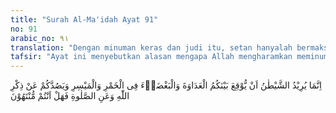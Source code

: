 ```yaml
---
title: "Surah Al-Ma'idah Ayat 91"
no: 91
arabic_no: ٩١
translation: "Dengan minuman keras dan judi itu, setan hanyalah bermaksud menimbulkan permusuhan dan kebencian di antara kamu, dan menghalang-halangi kamu dari mengingat Allah dan melaksanakan salat, maka tidakkah kamu mau berhenti?"
tafsir: "Ayat ini menyebutkan alasan mengapa Allah mengharamkan meminum khamar dan berjudi bagi orang-orang mukmin. Alasan yang disebutkan dalam ayat ini ada dua macam, Pertama, karena dengan kedua perbuatan itu setan ingin menimbulkan permusuhan dan rasa saling membenci di antara sesama manusia. Kedua, karena akan melalaikan mereka dari mengingat Allah dan salat.\n\nPada ayat yang lain telah disebutkan bahwa minum khamar dan berjudi adalah perbuatan keji dan termasuk perbuatan setan. Artinya setanlah yang menggoda manusia untuk melakukannya agar timbul permusuhan dan rasa saling membenci antara mereka.\n\nTimbulnya berbagai bahaya tersebut pada orang yang suka minum khamar dan berjudi, tak dapat dipungkiri. Kenyataan yang dialami oleh orang-orang semacam itu cukup menjadi bukti. Peminum khamar tentulah pemabuk. Orang yang mabuk tentu kehilangan kesadaran. Orang yang hilang kesadarannya mudah melakukan perbuatan yang tidak layak, atau mengucapkan kata-kata yang seharusnya tidak diucapkannya. Perbuatan dan perkataannya itu sering kali merugikan orang lain, sehingga menimbulkan permusuhan antara mereka. Di sisi lain, orang yang sedang mabuk tentu tidak ingat untuk melakukan ibadah dan zikir atau apabila ia melakukannya, tentu dengan cara yang tidak benar dan tidak khusyuk. Apalagi minum minuman keras menimbulkan kecanduan bahkan bisa menjadikan seseorang tergantung, yaitu ia tidak dapat bekerja jika tidak minum lebih dulu.\n\nOrang yang suka berjudi biasanya selalu berharap akan menang. Oleh karena itu, ia tidak pernah jera dari perbuatan itu, selagi ia masih mempunyai uang, atau barang yang akan dipertaruhkannya. Ketika uang atau barangnya telah habis, ia akan berusaha untuk mengambil hak orang lain dengan jalan yang tidak sah. Betapa banyak ditemui pegawai atau karyawan perusahaan yang telah mengkorup uang yang dihabiskannya di meja judi. Di antara penjudi-penjudi itu sendiri timbul rasa permusuhan, karena masing-masing ingin mengalahkan lawannya, atau ingin membalas dendam kepada lawan yang telah mengalahkannya. Seorang penjudi tentu sering melupakan ibadah, karena mereka yang sedang asyik berjudi, tidak akan menghentikan permainannya untuk melakukan ibadah, sebab hati mereka sudah tunduk kepada setan yang senantiasa berusaha untuk menghalang-halangi manusia beribadah kepada Allah dan menghendakinya ke meja judi.\n\nPada ayat ini Allah hanya menyebutkan bahaya khamar dan berjudi, sedang bahaya mempersembahkan korban untuk berhala serta mengundi nasib tidak lagi disebutkan. Bila kita teliti, dapatlah dikatakan bahwa hal itu disebabkan oleh dua hal.\n\nPertama, karena kurban untuk patung dan mengundi nasib itu telah disebutkan hukumnya dalam firman Allah:\n\n¦ dan (diharamkan pula) yang disembelih untuk berhala. Dan (diharamkan pula) mengundi nasib dengan azlam (anak panah), (karena) itu suatu perbuatan fasik. (al-Ma'idah/5: 3)\n\nKedua perbuatan itu, dalam ayat tersebut telah dinyatakan sebagai \"Kefasikan\".\n\nKedua, ialah karena khamar dan judi itu amat besar bahayanya. Itulah yang diutamakan pengharamannya dalam ayat ini, karena sebagian kaum Muslimin masih saja melakukannya sesudah turunnya ayat 219 Surah al-Baqarah/2 dan ayat 43 Surah an-Nisa'/4, terutama mengenai khamar.\n\nSetelah menjelaskan bahaya-bahaya yang ditimbulkan oleh khamar dan judi, maka Allah, dengan nada bertanya memperingatkan orang-orang mukmin. \"apakah mereka mau berhenti (dari mengerjakan pekerjaan itu)?\" Maksudnya ialah bahwa setelah mereka diberi tahu tentang bahaya yang demikian besar dari perbuatan-perbuatan itu, maka hendaklah mereka menghentikannya, karena mereka sendirilah yang akan menanggung akibatnya, yaitu kerugian di dunia dan di akhirat. Di dunia ini mereka akan mengalami kerugian harta benda dan kesehatan badan serta permusuhan dan kebencian orang lain terhadap mereka; sedangkan di akhirat mereka akan ditimpa kemurkaan dan azab dari Allah.\n\nDi samping minuman khamar yang memabukkan, kita juga dilarang mengkonsumsi beberapa zat yang memabukkan, seperti narkotika dan obat-obat berbahaya (narkoba) serta obat-obat adiktif lainnya, karena dapat merusak jaringan tubuh, menimbulkan ketergantungan dan menghilangkan kesadaran pada pelakunya.\n\nDi dalam kitab hadis Musnad Ahmad, dan Sunan Abi Daud serta at-Tirmidzi disebutkan satu riwayat bahwa 'Umar bin Khaththab pernah berdoa kepada Allah, \"Ya Allah, berilah kami penjelasan yang memuaskan mengenai masalah khamar.\" Maka setelah turun ayat 219 Surah al-Baqarah/2, Rasulullah, membacakan ayat itu kepadanya, tetapi beliau masih saja belum merasa puas, dan beliau tetap berdoa seperti tersebut di atas. Demikian pula setelah turun ayat (43) Surah an-Nisa'/4. Tetapi setelah turun ayat-ayat 90 dan 91 Surah al-Ma'idah/5 ini, beliau dipanggil dan dibacakan kepadanya ayat-ayat tersebut. Beliau merasa puas. Setelah bacaan itu sampai kepada firman Allah:\n\nMaka maukah kamu berhenti (dari mengerjakan pekerjaan itu)? \n\nPara sahabat termasuk 'Umar bin Khaththab menjawab Artinya: \"Kami berhenti, kami berhenti.\""
---
```

اِنَّمَا يُرِيْدُ الشَّيْطٰنُ اَنْ يُّوْقِعَ بَيْنَكُمُ الْعَدَاوَةَ وَالْبَغْضَاۤءَ فِى الْخَمْرِ وَالْمَيْسِرِ وَيَصُدَّكُمْ عَنْ ذِكْرِ اللّٰهِ وَعَنِ الصَّلٰوةِ فَهَلْ اَنْتُمْ مُّنْتَهُوْنَ 